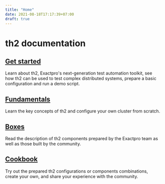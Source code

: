 ```yaml
---
title: "Home"
date: 2021-08-18T17:17:39+07:00
draft: true
---
```


# th2 documentation

## [Get started](./getting-started)

Learn about th2, Exactpro's next-generation test automation toolkit, 
see how th2 can be used to test complex distributed systems, prepare a 
basic configuration and run a demo script.

## [Fundamentals](#)

Learn the key concepts of th2 and configure your own cluster from scratch.

## [Boxes](#)

Read the description of th2 components prepared by the Exactpro team as well as those built by the community.

## [Cookbook](#)

Try out the prepared th2 configurations or components combinations, 
create your own, and share your experience with the community.
